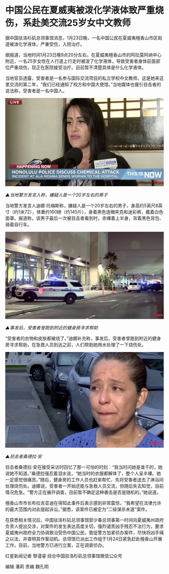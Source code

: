 # 中国公民在夏威夷被泼化学液体致严重烧伤，系赴美交流25岁女中文教师

据中国驻洛杉矶总领事馆消息，1月23日晚，一名中国公民在夏威夷檀香山市区街道被泼化学液体，严重受伤，入院治疗。

据报道，当地时间1月23日晚9点20分左右，在夏威夷檀香山市的阿拉莫阿纳中心附近，一名25岁女性在人行道上行走时被泼了化学液体，导致受害者身体前面部位严重烧伤，现正在医院接受治疗。目前暂不清楚具体是什么化学液体。

当地官员透露，受害者是一名参与国际交流项目的私立学校中文教师，这是她来这里交流的第二年，“我们已经通知了校方和中国大使馆。”当地媒体也援引目击者的说法称，受害者是一名中国人。

![e0a78568fd9fdb6d0e226ef9af3e16e9.jpg](https://raw.githubusercontent.com/qqhsx/qqnews_image/main/2024/01/26/中国公民在夏威夷被泼化学液体致严重烧伤，系赴美交流25岁女中文教师/e0a78568fd9fdb6d0e226ef9af3e16e9.jpg)

_▲当地警方发言人称，嫌疑人是一个20岁左右的男子_

当地警方发言人迪娜·托梅斯称，嫌疑人是一个20岁左右的男子，身高约5英尺8英寸（约1米72），体重约160磅（约145斤），身着黑色连帽夹克和迷彩裤，戴着白色面罩。报道称，该男子最后一次被目击者看到时，赤裸着上半身，背着黑色背包、骑着自行车。

![cee02cfb10b8cee08855f5733088a7de.jpg](https://raw.githubusercontent.com/qqhsx/qqnews_image/main/2024/01/26/中国公民在夏威夷被泼化学液体致严重烧伤，系赴美交流25岁女中文教师/cee02cfb10b8cee08855f5733088a7de.jpg)

 _▲事发后，受害者曾跑到附近的健身房寻求帮助_

“受害者的衣物和皮肤都被烧了。”迪娜补充称，事发后，受害者曾跑到附近的健身房寻求帮助，在急救人员到达之前，人们帮助她用水处理了一下烧伤处。

![fd9c8783713cc96eb745f6f6263ef7ab.jpg](https://raw.githubusercontent.com/qqhsx/qqnews_image/main/2024/01/26/中国公民在夏威夷被泼化学液体致严重烧伤，系赴美交流25岁女中文教师/fd9c8783713cc96eb745f6f6263ef7ab.jpg)

_▲目击者桑德拉·安_

目击者桑德拉·安在接受采访时回忆了那一可怕的时刻：“我当时问她是谁干的，她说她不知道。”桑德拉强忍着泪水说，“她当时的衣服都解体了，整个人呈半裸。她一定感觉很痛苦。”随后，健身房的工作人员也赶来帮忙，先将受害者送去了淋浴间处理烧伤处。迪娜说，受害者一开始还能与急救人员交流，但随后失去知觉，目前情况危急。“警方正在展开调查，目前暂不确定这种袭击是否是随机的。”她说道。

檀香山市市长布拉吉亚迪在得知此事件后表示感到非常震惊，“我希望在法律允许的最大范围内对此提起诉讼。”据悉，该案件已被定为“二级谋杀未遂”案件。

在获悉相关情况后，中国驻洛杉矶总领事馆郭少春总领事第一时间向夏威夷州政府负责人提出交涉，对案件的发生表达高度关切，强烈谴责凶手残忍不法行为，要求夏威夷州政府全力协调救治受伤中国公民，敦促警方加紧侦办案件，尽快将凶手绳之以法，并查明其作案动机。总领馆已派出工作组于1月24日紧急赶赴檀香山开展工作。目前，当地警方已进行立案，正在调查侦办。

红星新闻记者 黎谨睿 综合中国驻洛杉矶总领事馆微信公众号

编辑 潘莉 责编 魏孔明

